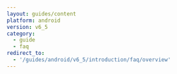 ```yaml
---
layout: guides/content
platform: android
version: v6_5
category:
  - guide
  - faq
redirect_to:
  - '/guides/android/v6_5/introduction/faq/overview'
---
```

